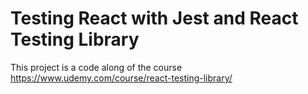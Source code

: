 # Testing React with Jest and React Testing Library

This project is a code along of the course
https://www.udemy.com/course/react-testing-library/
